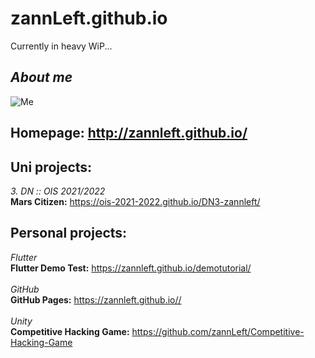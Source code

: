 # zannLeft.github.io

Currently in heavy WiP...<br>

## *About me*<br>
![Me](https://yt3.googleusercontent.com/ytc/AOPolaTxXYVW5yoJKeGjNpBqhtTRu79IefF62lNXbcx2zg=s176-c-k-c0x00ffffff-no-rj)<br>
## **Homepage:** http://zannleft.github.io/<br>

## **Uni projects:**
*3. DN :: OIS 2021/2022*<br>
**Mars Citizen:** https://ois-2021-2022.github.io/DN3-zannleft/<br>

## **Personal projects:**
*Flutter*<br>
**Flutter Demo Test:** https://zannleft.github.io/demotutorial/<br>
<br>
*GitHub*<br>
**GitHub Pages:** https://zannleft.github.io//<br>
<br>
*Unity*<br>
**Competitive Hacking Game:** https://github.com/zannLeft/Competitive-Hacking-Game<br>
